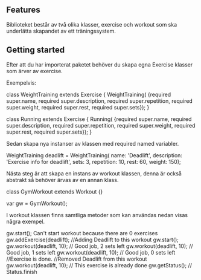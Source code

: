 <!-- 
This README describes the package. If you publish this package to pub.dev,
this README's contents appear on the landing page for your package.

For information about how to write a good package README, see the guide for
[writing package pages](https://dart.dev/guides/libraries/writing-package-pages). 

For general information about developing packages, see the Dart guide for
[creating packages](https://dart.dev/guides/libraries/create-library-packages)
and the Flutter guide for
[developing packages and plugins](https://flutter.dev/developing-packages). 
-->

## Features

Biblioteket består av två olika klasser, exercise och workout som ska underlätta skapandet av ett träningssystem.

## Getting started

Efter att du har importerat paketet behöver du skapa egna Exercise klasser som ärver av exercise.

Exempelvis: 

class WeightTraining extends Exercise {
  WeightTraining(
      {required super.name,
      required super.description,
      required super.repetition,
      required super.weight,
      required super.rest,
      required super.sets});
}

class Running extends Exercise {
  Running(
      {required super.name,
      required super.description,
      required super.repetition,
      required super.weight,
      required super.rest,
      required super.sets});
}

Sedan skapa nya instanser av klassen med required named variabler.

  WeightTraining deadlift = WeightTraining(
      name: 'Deadlift',
      description: 'Exercise info for deadlift',
      sets: 3,
      repetition: 10,
      rest: 60,
      weight: 150);

Nästa steg är att skapa en instans av workout klassen, denna är också abstrakt så behöver ärvas av en annan klass.

class GymWorkout extends Workout {}

var gw = GymWorkout();

I workout klassen finns samtliga metoder som kan användas nedan visas några exempel.

gw.start(); Can't start workout because there are 0 exercises
gw.addExercise(deadlift); //Adding Deadlift to this workout
gw.start();
gw.workout(deadlift, 10); // Good job, 2 sets left
gw.workout(deadlift, 10); // Good job, 1 sets left
gw.workout(deadlift, 10); // Good job, 0 sets left
//Exercise is done.
//Removed Deadlift from this workout
gw.workout(deadlift, 10); // This exercise is already done
gw.getStatus(); // Status.finish

